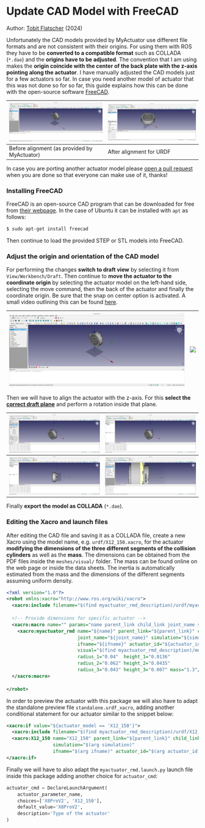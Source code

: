 # Update CAD Model with FreeCAD

Author: [Tobit Flatscher](https://github.com/2b-t) (2024)



Unfortunately the CAD models provided by MyActuator use different file formats and are not consistent with their origins. For using them with ROS they have to be **converted to a compatible format** such as COLLADA (`*.dae`) and the **origins have to be adjusted**. The convention that I am using makes the **origin coincide with the center of the back plate with the z-axis pointing along the actuator**. I have manually adjusted the CAD models just for a few actuators so far. In case you need another model of actuator that this was not done so for so far, this guide explains how this can be done with the open-source software [FreeCAD](https://www.freecad.org/).

| ![Misaligned model](../media/freecad-misaligned.png) | ![Aligned model](../media/freecad-aligned-1.png) |
| ---------------------------------------------------- | ------------------------------------------------ |
| Before alignment (as provided by MyActuator)         | After alignment for URDF                         |

In case you are porting another actuator model please [open a pull request](https://github.com/2b-t/myactuator_rmd_ros/pulls) when you are done so that everyone can make use of it, thanks!



### Installing FreeCAD

FreeCAD is an open-source CAD program that can be downloaded for free from [their webpage](https://www.freecad.org/downloads.php). In the case of Ubuntu it can be installed with `apt` as follows:

```bash
$ sudo apt-get install freecad
```

Then continue to load the provided STEP or STL models into FreeCAD.

### Adjust the origin and orientation of the CAD model

For performing the changes **switch to draft view** by selecting it from `View/Workbench/Draft`. Then continue to **move the actuator to the coordinate origin** by selecting the actuator model on the left-hand side, selecting the move command, then the back of the actuator and finally the coordinate origin. Be sure that the snap on center option is activated. A small video outlining this can be found [here](https://www.youtube.com/watch?v=wdb-THGK88Y).

| ![Misaligned](../media/freecad-misaligned.png) | ![](/home/tobit/Workspaces/myactuator_ws/src/myactuator_rmd_ros/myactuator_rmd_description/media/freecad-aligned-origin.png) |
| ---------------------------------------------- | ------------------------------------------------------------ |

Then we will have to align the actuator with the z-axis. For this **select the [correct draft plane](https://wiki.freecad.org/Draft_SelectPlane)** and perform a rotation inside that plane.

| ![Select work plane](../media/freecad-select-work-plane.png) | ![Work plane](../media/freecad-work-plane.png)    |
| ------------------------------------------------------------ | ------------------------------------------------- |
| ![Rotate view](../media/freecad-rotate-view.png)             | ![Select work plane](../media/freecad-rotate.png) |

Finally **export the model as COLLADA** (`*.dae`).

### Editing the Xacro and launch files

After editing the CAD file and saving it as a COLLADA file, create a new Xacro using the model name, e.g. `urdf/X12_150.xacro`, for the actuator **modifying the dimensions of the three different segments of the collision cylinders** as well as the **mass**. The dimensions can be obtained from the PDF files inside the `meshes/visual/` folder. The mass can be found online on the web page or inside the data sheets. The inertia is automatically estimated from the mass and the dimensions of the different segments assuming uniform density.

```xml
<?xml version="1.0"?>
<robot xmlns:xacro="http://www.ros.org/wiki/xacro">
  <xacro:include filename="$(find myactuator_rmd_description)/urdf/myactuator_rmd.xacro"/>

  <!-- Provide dimensions for specific actuator -->
  <xacro:macro name="" params="name parent_link child_link joint_name simulation ifname actuator_id">
    <xacro:myactuator_rmd name="${name}" parent_link="${parent_link}" child_link="${child_link}"
                          joint_name="${joint_name}" simulation="${simulation}"
                          ifname="${ifname}" actuator_id="${actuator_id}"
                          visual="$(find myactuator_rmd_description)/meshes/visual/X12_150/X12_150.dae"
                          radius_1="0.04"  height_1="0.0136"
                          radius_2="0.062" height_2="0.0435"
                          radius_3="0.043" height_3="0.007" mass="1.3"/>
  </xacro:macro>

</robot>
```

In order to preview the actuator with this package we will also have to adapt the standalone preview file `standalone.urdf_xacro`, adding another conditional statement for our actuator similar to the snippet below:

```xml
<xacro:if value="${actuator_model == 'X12_150'}">
  <xacro:include filename="$(find myactuator_rmd_description)/urdf/X12_150.xacro"/>
  <xacro:X12_150 name="X12_150" parent_link="${parent_link}" child_link="${child_link}" joint_name="${joint_name}"
                 simulation="$(arg simulation)"
                 ifname="$(arg ifname)" actuator_id="$(arg actuator_id)"/>
</xacro:if>
```

Finally we will have to also adapt the `myactuator_rmd.launch.py` launch file inside this package adding another choice for `actuator_cmd`:

```python
actuator_cmd = DeclareLaunchArgument(
    actuator_parameter_name,
    choices=['X8ProV2', 'X12_150'],
    default_value='X8ProV2',
    description='Type of the actuator'
)
```

